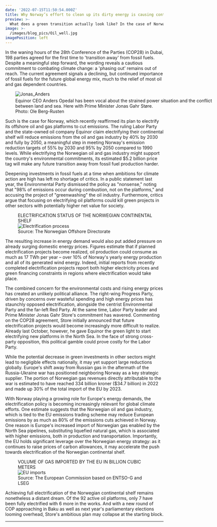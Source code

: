 ```yaml
---
date: '2022-07-15T11:50:54.000Z'
title: Why Norway’s effort to clean up its dirty energy is causing controversy
preview: >-
  What does a green transition actually look like? In the case of Norway, it seems to mean a deepening in capital investments in fossil fuels. Behind what appears to be a contentious policy, there may lie a silver lining.
image: >-
  /images/blog_pics/Oil_well.jpg
imagePosition: left
---
```

In the waning hours of the 28th Conference of the Parties (COP28) in Dubai, 198 parties agreed for the first time to 'transition away' from fossil fuels. Despite a meaningful step forward, the wording reveals a cautious commitment to combating climate change: a 'phasing out' remains out of reach. The current agreement signals a declining, but continued importance of fossil fuels for the future global energy mix, much to the relief of most oil and gas dependent countries.

<figure class="float-right mob:float-none mob:w-full tablet:float-right mob:mx-0 tablet:mx-0" style="margin-left: 2rem; width: 632px; max-width: 632px;">
  <img src="https://gfx.nrk.no/85cH0xPdwhgd-GOaYTpZ8AXS06JUUHFQUYtwPRlyAuWQ.jpg" alt="Jonas_Anders" class="right mob:w-full mob:max-w-sm mob:mx-auto tablet:w-auto tablet:float-right mob:!w-full tablet:!w-[632px]">
  <figcaption style="text-align: left; margin-left: 0; margin-right: 0; max-width: 632px; width: 632px; display: block; font-size: 0.875rem; margin-top: 0.25rem;"> Equinor CEO Anders Opedal has been vocal about the strained power situation and the conflict <span class="mob:hidden tablet:inline"> </span><span class="mob:inline tablet:hidden"> </span>between land and sea. Here with Prime Minister Jonas Gahr Støre. </figcaption>
  <figcaption class="italic"> Photo: Ole Berg-Rusten </figcaption>
</figure>

Such is the case for Norway, which recently reaffirmed its plan to electrify its offshore oil and gas platforms to cut emissions. The ruling Labor Party and the state-owned oil company Equinor claim electrifying their continental shelf will reduce emissions from the oil and gas industry by 40% by 2030 and fully by 2050, a meaningful step in meeting Norway's emission reduction targets of 55% by 2030 and 95% by 2050 compared to 1990 levels. While electrifying the Norwegian oil and gas industry might support the country's environmental commitments, its estimated $5.2 billion price tag will make any future transition away from fossil fuel production harder.

Deepening investments in fossil fuels at a time when ambitions for climate action are high has left no shortage of critics. In a public statement last year, the Environmental Party dismissed the policy as "nonsense," noting that "98% of emissions occur during combustion, not on the platforms," and accusing the project of "greenwashing" the oil industry. Furthermore, critics argue that focusing on electrifying oil platforms could kill green projects in other sectors with potentially higher net value for society. 

<figure class="float-left mob:float-none mob:w-full tablet:float-left" style="width: 450px; margin-right: 2rem;">
  <figcaption class="title" style="max-width: 100%; width: 100%; text-align: left; margin-left: 0; margin-right: 0;">ELECTRIFICATION STATUS OF THE NORWEGIAN CONTINENTAL SHELF</figcaption>
  <img src="/images/blog_pics/Electrification_process.png" alt="Electrification process" class="tall mob:!w-full mob:!h-auto tablet:!w-[450px] tablet:!h-[600px]" style="object-fit: contain; object-position: center;">
  <figcaption class="italic" style="max-width: 100%; width: 100%; margin-left: 0; margin-right: 0;"> Source: The Norwegian Offshore Directorate </figcaption>
</figure>


The resulting increase in energy demand would also put added pressure on already surging domestic energy prices. Figures estimate that if planned electrification projects become realized, oil production could consume as much as 17 TWh per year – over 10% of Norway's yearly energy production and all of its generated wind energy. Indeed, initial reports from recently completed electrification projects report both higher electricity prices and green financing constraints in regions where electrification would take place. 

The combined concern for the environmental costs and rising energy prices has created an unlikely political alliance. The right-wing Progress Party, driven by concerns over wasteful spending and high energy prices has staunchly opposed electrification, alongside the centrist Environmental Party and the far-left Red Party. At the same time, Labor Party leader and Prime Minister Jonas Gahr Store's commitment has wavered. Commenting on the COP28 agreement, Store initially announced that future electrification projects would become increasingly more difficult to realize. Already last October, however, he gave Equinor the green light to start electrifying new platforms in the North Sea. In the face of strong cross-party opposition, this political gamble could prove costly for the Labor Party.


While the potential decrease in green investments in other sectors might lead to negligible effects nationally, it may yet support large reductions globally. Europe's shift away from Russian gas in the aftermath of the Russia-Ukraine war has positioned neighboring Norway as a key strategic supplier. The portion of Norwegian gas revenues directly attributable to the war is estimated to have reached 334 billion kroner ($34.7 billion) in 2022 and made up 30% of the total import of the EU by 2023. 

With Norway playing a growing role for Europe's energy demands, the electrification policy is becoming increasingly relevant for global climate efforts. One estimate suggests that the Norwegian oil and gas industry, which is tied to the EU emissions trading scheme may reduce European emissions by as much as 80% of the emissions cuts achieved in Norway. One reason is Europe's increased import of Norwegian gas enabled by the North Sea pipelines, substituting liquefied natural gas, which is associated with higher emissions, both in production and transportation. Importantly, the EU holds significant leverage over the Norwegian energy strategy: as it continues to raise prices of carbon allowances, it may accelerate the push towards electrification of the Norwegian continental shelf.

<figure class="center">
  <figcaption class="title">VOLUME OF GAS IMPORTED BY THE EU IN BILLION CUBIC METERS</figcaption>
  <img src="/images/blog_pics/EU_imports.PNG" alt="EU imports" title="HEI PÅ DAG" class="center" />
  <figcaption class="italic">
    Source: The European Commission based on ENTSO-G and LSEG
  </figcaption>
</figure>

Achieving full electrification of the Norwegian continental shelf remains nonetheless a distant dream. Of the 92 active oil platforms, only 7 have been fully electrified with 6 more in the works. And with a new round of COP approaching in Baku as well as next year's parliamentary elections looming overhead, Store's ambitious plan may collapse at the starting block.

---
